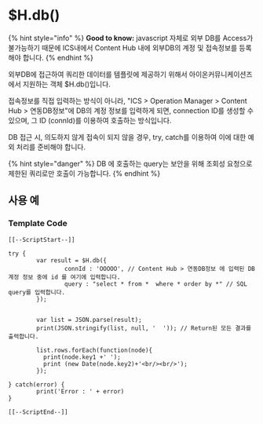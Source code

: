 # $H.db()

{% hint style="info" %}
**Good to know:** javascript 자체로 외부 DB를 Access가 불가능하기 때문에 ICS내에서 Content Hub 내에 외부DB의 계정 및 접속정보를 등록해야 합니다.
{% endhint %}

외부DB에 접근하여 쿼리한 데이터를 템플릿에 제공하기 위해서 아이온커뮤니케이션즈에서 지원하는 객체 $H.db()입니다.&#x20;

접속정보를 직접 입력하는 방식이 아니라, "ICS > Operation Manager > Content Hub > 연동DB정보"에 DB의 계정 정보를 입력하게 되면, connection ID를 생성할 수 있으며, 그 ID (connId)를 이용하여 호출하는 방식입니다.

DB 접근 시, 의도하지 않게 접속이 되지 않을 경우, try, catch를 이용하여 이에 대한 예외 처리를 준비해야 합니다.

{% hint style="danger" %}
DB 에 호출하는 query는 보안을 위해 조회성 요청으로 제한된 쿼리로만 호출이 가능합니다.&#x20;
{% endhint %}

## 사용 예&#x20;

### Template Code

```
[[--ScriptStart--]]

try {
        var result = $H.db({
                connId : 'OOOOO', // Content Hub > 연동DB정보 에 입력된 DB계정 정보 중에 id 를 여기에 입력합니다.
                query : "select * from *  where * order by *" // SQL query를 입력합니다.
        });
        

        var list = JSON.parse(result);
        print(JSON.stringify(list, null, '  ')); // Return된 모든 결과를 출력합니다.
        
        list.rows.forEach(function(node){
          print(node.key1 +' ');
          print (new Date(node.key2)+'<br/><br/>');
        });

} catch(error) {
        print('Error : ' + error)
}

[[--ScriptEnd--]]
```

